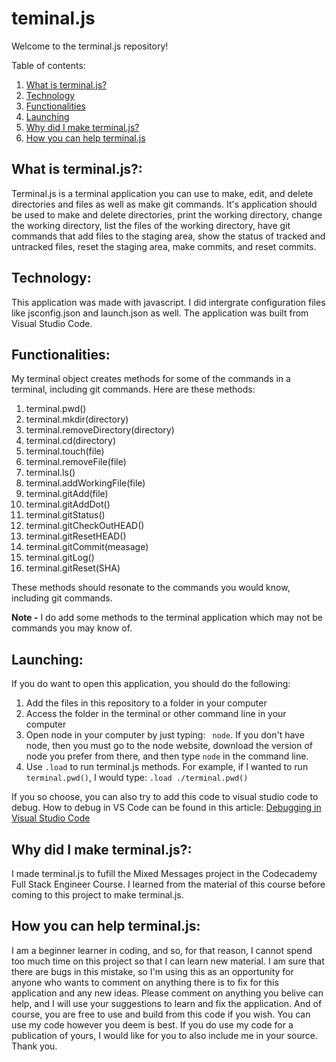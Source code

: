 # teminal.js

Welcome to the terminal.js repository!

Table of contents:
  1. [What is terminal.js?](#What-is-terminal.js?:)
  2. [Technology](#Technology:)
  3. [Functionalities](#Functionalities:)
  4. [Launching](#Launching:)
  5. [Why did I make terminal.js?](#Why-did-I-make-terminal.js?:)
  6. [How you can help terminal.js](#How-you-can-help-terminal.js:)

## What is terminal.js?:

Terminal.js is a terminal application you can use to make, edit, and delete directories and files as well as make git commands. 
It's application should be used to make and delete directories, print the working directory, change the working directory, list the files of the working directory, have git commands that add files to the staging area, show the status of tracked and untracked files, reset the staging area, make commits, and reset commits. 

## Technology:
This application was made with javascript. I did intergrate configuration files like jsconfig.json and launch.json as well. The application was built from Visual Studio Code.

## Functionalities:
My terminal object creates methods for some of the commands in a terminal, including git commands. Here are these methods:

1. terminal.pwd()
2. terminal.mkdir(directory)
3. terminal.removeDirectory(directory)
4. terminal.cd(directory)
5. terminal.touch(file)
6. terminal.removeFile(file)
7. terminal.ls()
8. terminal.addWorkingFile(file)
9. terminal.gitAdd(file)
10. terminal.gitAddDot()
11. terminal.gitStatus()
12. terminal.gitCheckOutHEAD()
13. terminal.gitResetHEAD()
14. terminal.gitCommit(measage)
15. terminal.gitLog()
16. terminal.gitReset(SHA)

These methods should resonate to the commands you would know, including git commands.

**Note -** I do add some methods to the terminal application which may not be commands you may know of.

## Launching:

If you do want to open this application, you should do the following:
1. Add the files in this repository to a folder in your computer
2. Access the folder in the terminal or other command line in your computer
3. Open node in your computer by just typing:
` node`. If you don't have node, then you must go to the node website, download the version of node you prefer from there, and then type `node` in the command     line.
4. Use `.load` to run terminal.js methods. For example, if I wanted to run `terminal.pwd()`, I would type:
`.load ./terminal.pwd()`

If you so choose, you can also try to add this code to visual studio code to debug. How  to debug in VS Code can be found in this article:
[Debugging in Visual Studio Code](https://code.visualstudio.com/docs/editor/debugging)

## Why did I make terminal.js?:
I made terminal.js to fufill the Mixed Messages project in the Codecademy Full Stack Engineer Course. I learned from the material of this course before coming to this project to make terminal.js.

## How you can help terminal.js:
I am a beginner learner in coding, and so, for that reason, I cannot spend too much time on this project so that I can learn new material. I am sure that there are bugs in this mistake, so I'm using this as an opportunity for anyone who wants to comment on anything there is to fix for this application and any new ideas. Please comment on anything you belive can help, and I will use your suggestions to learn and fix the application. And of course, you are free to use and build from this code if you wish. You can use my code however you deem is best. If you do use my code for a publication of yours, I would like for you to also include me in your source.
Thank you.
